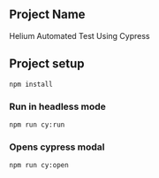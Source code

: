 ## Project Name

Helium Automated Test Using Cypress

## Project setup
```
npm install
```
### Run in headless mode
```
npm run cy:run
```
### Opens cypress modal
```
npm run cy:open
```